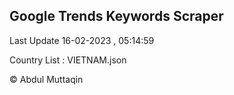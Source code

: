

## Google Trends Keywords Scraper 
 
Last Update 16-02-2023 , 05:14:59

Country List :
VIETNAM.json



© Abdul Muttaqin 
